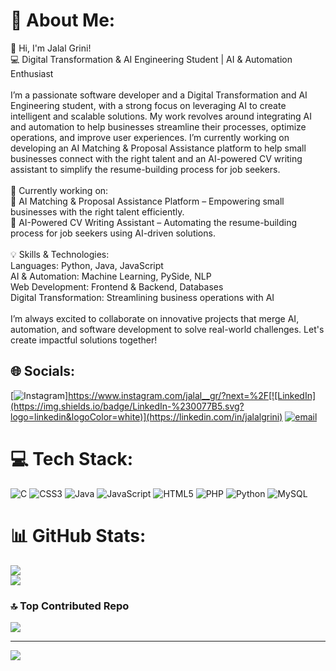 # 💫 About Me:
👋 Hi, I'm Jalal Grini!<br>💻 Digital Transformation & AI Engineering Student | AI & Automation Enthusiast<br><br>I’m a passionate software developer and a Digital Transformation and AI Engineering student, with a strong focus on leveraging AI to create intelligent and scalable solutions. My work revolves around integrating AI and automation to help businesses streamline their processes, optimize operations, and improve user experiences. I’m currently working on developing an AI Matching & Proposal Assistance platform to help small businesses connect with the right talent and an AI-powered CV writing assistant to simplify the resume-building process for job seekers.<br><br>🔹 Currently working on:<br>🤖 AI Matching & Proposal Assistance Platform – Empowering small businesses with the right talent efficiently.<br>📄 AI-Powered CV Writing Assistant – Automating the resume-building process for job seekers using AI-driven solutions.<br><br>💡 Skills & Technologies:<br>Languages: Python, Java, JavaScript<br>AI & Automation: Machine Learning, PySide, NLP<br>Web Development: Frontend & Backend, Databases<br>Digital Transformation: Streamlining business operations with AI<br><br>I’m always excited to collaborate on innovative projects that merge AI, automation, and software development to solve real-world challenges. Let's create impactful solutions together!


## 🌐 Socials:
[![Instagram](https://img.shields.io/badge/Instagram-%23E4405F.svg?logo=Instagram&logoColor=white)]https://www.instagram.com/jalal__gr/?next=%2F[![LinkedIn](https://img.shields.io/badge/LinkedIn-%230077B5.svg?logo=linkedin&logoColor=white)](https://linkedin.com/in/jalalgrini) [![email](https://img.shields.io/badge/Email-D14836?logo=gmail&logoColor=white)](mailto:jalal.grini@etu.uae.ac.ma) 

# 💻 Tech Stack:
![C](https://img.shields.io/badge/c-%2300599C.svg?style=for-the-badge&logo=c&logoColor=white) ![CSS3](https://img.shields.io/badge/css3-%231572B6.svg?style=for-the-badge&logo=css3&logoColor=white) ![Java](https://img.shields.io/badge/java-%23ED8B00.svg?style=for-the-badge&logo=openjdk&logoColor=white) ![JavaScript](https://img.shields.io/badge/javascript-%23323330.svg?style=for-the-badge&logo=javascript&logoColor=%23F7DF1E) ![HTML5](https://img.shields.io/badge/html5-%23E34F26.svg?style=for-the-badge&logo=html5&logoColor=white) ![PHP](https://img.shields.io/badge/php-%23777BB4.svg?style=for-the-badge&logo=php&logoColor=white) ![Python](https://img.shields.io/badge/python-3670A0?style=for-the-badge&logo=python&logoColor=ffdd54) ![MySQL](https://img.shields.io/badge/mysql-4479A1.svg?style=for-the-badge&logo=mysql&logoColor=white)
# 📊 GitHub Stats:
![](https://github-readme-stats.vercel.app/api?username=JalalGrini&theme=dark&hide_border=false&include_all_commits=true&count_private=false)<br/>
![](https://github-readme-stats.vercel.app/api/top-langs/?username=JalalGrini&theme=dark&hide_border=false&include_all_commits=true&count_private=false&layout=compact)

### 🔝 Top Contributed Repo
![](https://github-contributor-stats.vercel.app/api?username=JalalGrini&limit=5&theme=dark&combine_all_yearly_contributions=true)

---
[![](https://visitcount.itsvg.in/api?id=JalalGrini&icon=0&color=0)](https://visitcount.itsvg.in)
